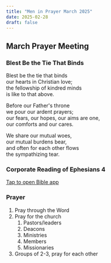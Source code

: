 ```yaml
---
title: "Men in Prayer March 2025"
date: 2025-02-28
draft: false
---
```


## March Prayer Meeting

### Blest Be the Tie That Binds
Blest be the tie that binds \
our hearts in Christian love; \
the fellowship of kindred minds \
is like to that above.

Before our Father's throne \
we pour our ardent prayers; \
our fears, our hopes, our aims are one, \
our comforts and our cares. 

We share our mutual woes, \
our mutual burdens bear, \
and often for each other flows \
the sympathizing tear. 

### Corporate Reading of Ephesians 4
[Tap to open Bible app](https://www.bible.com/bible/59/EPH.4.ESV)

### Prayer
1. Pray through the Word
2. Pray for the church
    1. Pastors/leaders
    2. Deacons
    3. Ministries
    4. Members
    5. Missionaries 
3. Groups of 2-3, pray for each other